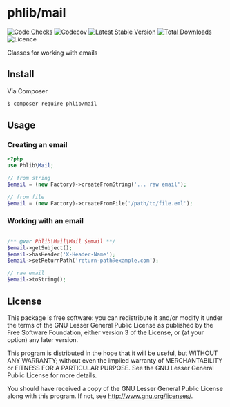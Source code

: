 # phlib/mail

[![Code Checks](https://img.shields.io/github/workflow/status/phlib/mail/CodeChecks?logo=github)](https://github.com/phlib/mail/actions/workflows/code-checks.yml)
[![Codecov](https://img.shields.io/codecov/c/github/phlib/mail.svg?logo=codecov)](https://codecov.io/gh/phlib/mail)
[![Latest Stable Version](https://img.shields.io/packagist/v/phlib/mail.svg?logo=packagist)](https://packagist.org/packages/phlib/mail)
[![Total Downloads](https://img.shields.io/packagist/dt/phlib/mail.svg?logo=packagist)](https://packagist.org/packages/phlib/mail)
![Licence](https://img.shields.io/github/license/phlib/mail.svg)

Classes for working with emails

## Install

Via Composer

``` bash
$ composer require phlib/mail
```

## Usage

### Creating an email

``` php
<?php
use Phlib\Mail;

// from string
$email = (new Factory)->createFromString('... raw email');

// from file
$email = (new Factory)->createFromFile('/path/to/file.eml');
```

### Working with an email

```php

/** @var Phlib\Mail\Mail $email **/
$email->getSubject();
$email->hasHeader('X-Header-Name');
$email->setReturnPath('return-path@example.com');

// raw email
$email->toString();

```

## License

This package is free software: you can redistribute it and/or modify
it under the terms of the GNU Lesser General Public License as published by
the Free Software Foundation, either version 3 of the License, or
(at your option) any later version.

This program is distributed in the hope that it will be useful,
but WITHOUT ANY WARRANTY; without even the implied warranty of
MERCHANTABILITY or FITNESS FOR A PARTICULAR PURPOSE.  See the
GNU Lesser General Public License for more details.

You should have received a copy of the GNU Lesser General Public License
along with this program.  If not, see <http://www.gnu.org/licenses/>.
